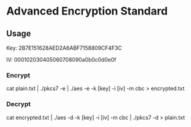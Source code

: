 # Advanced Encryption Standard

## Usage
Key:
2B7E151628AED2A6ABF7158809CF4F3C

IV:
000102030405060708090a0b0c0d0e0f

### Encrypt
cat plain.txt | ./pkcs7 -e | ./aes -e -k [key] -i [iv] -m cbc > encrypted.txt
  
### Decrypt
cat encrypted.txt | ./aes -d -k [key] -i [iv] -m cbc | ./pkcs7 -d > plain.txt


